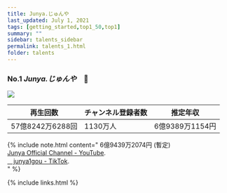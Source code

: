 ```yaml
---
title: Junya.じゅんや
last_updated: July 1, 2021
tags: [getting_started,top1_50,top1]
summary: ""
sidebar: talents_sidebar
permalink: talents_1.html
folder: talents
---
```



### No.1 *Junya.じゅんや*　👑

![](https://yt3.ggpht.com/ytc/AKedOLTZJzYMaSUyGUE3BMvbSYPOrMYPS37B-VsLZdiY9A=s176-c-k-c0x00ffffff-no-rj)

|  再生回数  |  チャンネル登録者数  |  推定年収  |
| ---- | ---- | ---- |
|  57億8242万6288回  |  1130万人　|  6億9389万1154円  |

{% include note.html content="
6億9439万2074円 (暫定) <br/>
<a alt='Junya Official Channel - YouTube' href='https://www.youtube.com/channel/UCjp_3PEaOau_nT_3vnqKIvg'>Junya Official Channel - YouTube</a>.<br/>
<a href='https://www.tiktok.com/@junya1gou?'>　junya1gou - TikTok</a>.<br/>
" %}









{% include links.html %}
